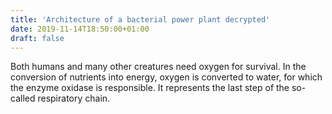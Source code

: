 ```yaml
---
title: 'Architecture of a bacterial power plant decrypted'
date: 2019-11-14T18:50:00+01:00
draft: false
---
```


Both humans and many other creatures need oxygen for survival. In the conversion of nutrients into energy, oxygen is converted to water, for which the enzyme oxidase is responsible. It represents the last step of the so-called respiratory chain.